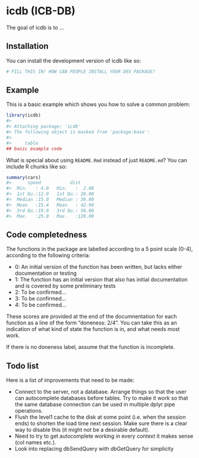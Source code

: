 
<!-- README.md is generated from README.Rmd. Please edit that file -->

# icdb (ICB-DB)

<!-- badges: start -->
<!-- badges: end -->

The goal of icdb is to …

## Installation

You can install the development version of icdb like so:

``` r
# FILL THIS IN! HOW CAN PEOPLE INSTALL YOUR DEV PACKAGE?
```

## Example

This is a basic example which shows you how to solve a common problem:

``` r
library(icdb)
#> 
#> Attaching package: 'icdb'
#> The following object is masked from 'package:base':
#> 
#>     table
## basic example code
```

What is special about using `README.Rmd` instead of just `README.md`?
You can include R chunks like so:

``` r
summary(cars)
#>      speed           dist       
#>  Min.   : 4.0   Min.   :  2.00  
#>  1st Qu.:12.0   1st Qu.: 26.00  
#>  Median :15.0   Median : 36.00  
#>  Mean   :15.4   Mean   : 42.98  
#>  3rd Qu.:19.0   3rd Qu.: 56.00  
#>  Max.   :25.0   Max.   :120.00
```

## Code completedness

The functions in the package are labelled according to a 5 point scale
(0-4), according to the following criteria:

- 0: An initial version of the function has been written, but lacks
  either documentation or testing
- 1: The function has an initial version that also has initial
  documentation and is covered by some preliminary tests
- 2: To be confirmed…
- 3: To be confirmed…
- 4: To be confirmed…

These scores are provided at the end of the documnentation for each
function as a line of the form “doneness: 2/4”. You can take this as an
indication of what kind of state the function is in, and what needs most
work.

If there is no doneness label, assume that the function is incomplete.

## Todo list

Here is a list of improvements that need to be made:

- Connect to the server, not a database. Arrange things so that the user
  can autocomplete databases before tables. Try to make it work so that
  the same database connection can be used in multiple dplyr pipe
  operations.
- Flush the level1 cache to the disk at some point (i.e. when the
  session ends) to shorten the load time next session. Make sure there
  is a clear way to disable this (it might not be a desirable default).
- Need to try to get autocomplete working in every context it makes
  sense (col names etc.).
- Look into replacing dbSendQuery with dbGetQuery for simplicity
